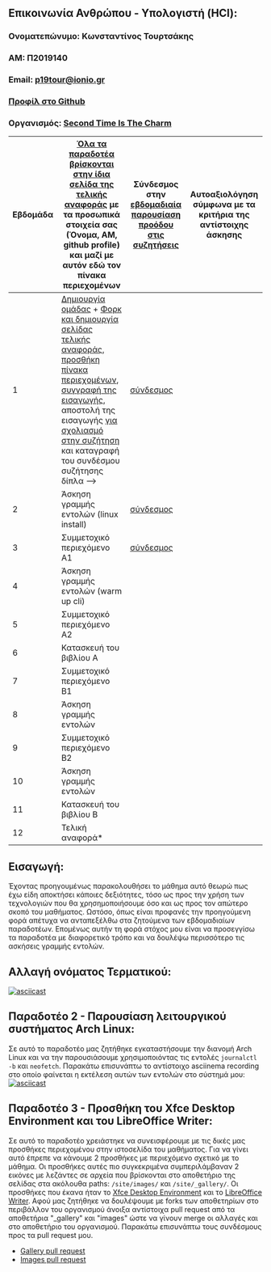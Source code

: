 ## Επικοινωνία Ανθρώπου - Υπολογιστή (HCI):

### Ονοματεπώνυμο: Κωνσταντίνος Τουρτσάκης
### ΑΜ: Π2019140
### Email: [p19tour@ionio.gr](mailto:p19tour@ionio.gr)
### [Προφίλ στο Github](https://github.com/KonstantinosTourtsakis)
### Οργανισμός: [Second Time Is The Charm](https://github.com/Second-Time-Is-The-Charm/Main)

| Εβδομάδα | [Όλα τα παραδοτέα βρίσκονται στην ίδια σελίδα της τελικής αναφοράς](https://courses-ionio.github.io/help/deliverables/) με τα προσωπικά στοιχεία σας (Όνομα, ΑΜ, github profile) και μαζί με αυτόν εδώ τον πίνακα περιεχομένων | Σύνδεσμος στην [εβδομαδιαία παρουσίαση προόδου στις συζητήσεις](https://github.com/courses-ionio/help/discussions/categories/show-and-tell) | Αυτοαξιολόγηση σύμφωνα με τα κριτήρια της αντίστοιχης άσκησης |
| --- | --- | --- | --- |
| 1 |  [Δημιουργία ομάδας](https://github.com/courses-ionio/hci/discussions/1794) + [Φορκ και δημιουργία σελίδας τελικής αναφοράς](https://courses-ionio.github.io/help/guide/), [προσθήκη πίνακα περιεχομένων](https://raw.githubusercontent.com/courses-ionio/hci/master/README.md), [συγγραφή της εισαγωγής](https://courses-ionio.github.io/help/intro/), αποστολή της εισαγωγής [για σχολιασμό στην συζήτηση](https://github.com/courses-ionio/help/discussions/categories/show-and-tell) και καταγραφή του συνδέσμου συζήτησης δίπλα --> | [σύνδεσμος](https://github.com/courses-ionio/help/discussions/876) | |
| 2 | Άσκηση γραμμής εντολών (linux install) | [σύνδεσμος](https://github.com/courses-ionio/help/discussions/1011) | |
| 3 | Συμμετοχικό περιεχόμενο A1 |[σύνδεσμος](https://github.com/courses-ionio/help/discussions/1178) | |
| 4 | Άσκηση γραμμής εντολών (warm up cli) | | |
| 5 | Συμμετοχικό περιεχόμενο A2 | | |
| 6 | Κατασκευή του βιβλίου Α | | |
| 7 | Συμμετοχικό περιεχόμενο B1 | | |
| 8 | Άσκηση γραμμής εντολών | | |
| 9 | Συμμετοχικό περιεχόμενο B2 | | |
| 10 | Άσκηση γραμμής εντολών | | |
| 11 | Κατασκευή του βιβλίου Β | | |
| 12 | Τελική αναφορά* | | |

## <a name="P">Εισαγωγή:</a>
Έχοντας προηγουμένως παρακολουθήσει το μάθημα αυτό θεωρώ πως έχω είδη αποκτήσει κάποιες δεξιότητες, τόσο ως προς την χρήση των τεχνολογιών που θα χρησημοποιήσουμε όσο και ως προς τον απώτερο σκοπό του μαθήματος. Ωστόσο, όπως είναι προφανές την προηγούμενη φορά απέτυχα να ανταπεξέλθω στα ζητούμενα των εβδομαδιαίων παραδοτέων. Επομένως αυτήν τη φορά στόχος μου είναι να προσεγγίσω τα παραδοτέα με διαφορετικό τρόπο και να δουλέψω περισσότερο τις ασκήσεις γραμμής εντολών.


## Αλλαγή ονόματος Τερματικού:
[![asciicast](https://asciinema.org/a/527599.svg)](https://asciinema.org/a/527599)

## Παραδοτέο 2 - Παρουσίαση λειτουργικού συστήματος Arch Linux:
Σε αυτό το παραδοτέο μας ζητήθηκε εγκαταστήσουμε την διανομή Arch Linux και να την παρουσιάσουμε χρησιμοποιόντας τις εντολές `journalctl -b` και `neofetch`. Παρακάτω επισυνάπτω το αντίστοιχο asciinema recording στο οποίο φαίνεται η εκτέλεση αυτών των εντολών στο σύστημά μου:
[![asciicast](https://asciinema.org/a/527600.svg)](https://asciinema.org/a/527600)

## Παραδοτέο 3 - Προσθήκη του Xfce Desktop Environment και του LibreOffice Writer:
Σε αυτό το παραδοτέο χρειάστηκε να συνεισφέρουμε με τις δικές μας προσθήκες περιεχομένου στην ιστοσελίδα του μαθήματος. Για να γίνει αυτό έπρεπε να κάνουμε 2 προσθήκες με περιεχόμενο σχετικό με το μάθημα. Οι προσθήκες αυτές πιο συγκεκριμένα συμπεριλάμβαναν 2 εικόνες με λεζάντες σε αρχεία που βρίσκονται στο αποθετήριο της σελίδας στα ακόλουθα paths: `/site/images/` και `/site/_gallery/`. Οι προσθήκες που έκανα ήταν το [Xfce Desktop Environment](https://stitc-site.netlify.app/gallery/xfce/) και το [LibreOffice Writer](https://stitc-site.netlify.app/gallery/libreoffice-writer/). Αφού μας ζητήθηκε να δουλέψουμε με forks των αποθετηρίων στο περιβάλλον του οργανισμού άνοιξα αντίστοιχα pull request από τα αποθετήρια "_gallery" και "images" ώστε να γίνουν merge οι αλλαγές και στο αποθετήριο του οργανισμού. Παρακάτω επισυνάπτω τους συνδέσμους προς τα pull request μου.
- [Gallery pull request](https://github.com/Second-Time-Is-The-Charm/_gallery/pull/7)
- [Images pull request](https://github.com/Second-Time-Is-The-Charm/images/pull/7)
